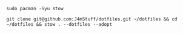 ```sudo pacman -Syu stow```

```git clone git@github.com:J4mStuff/dotfiles.git ~/dotfiles && cd ~/dotfiles && stow . --dotfiles --adopt```
